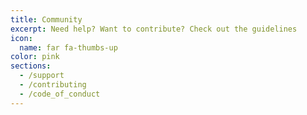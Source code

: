 ```yaml
---
title: Community
excerpt: Need help? Want to contribute? Check out the guidelines
icon:
  name: far fa-thumbs-up
color: pink
sections:
  - /support
  - /contributing
  - /code_of_conduct
---
```

